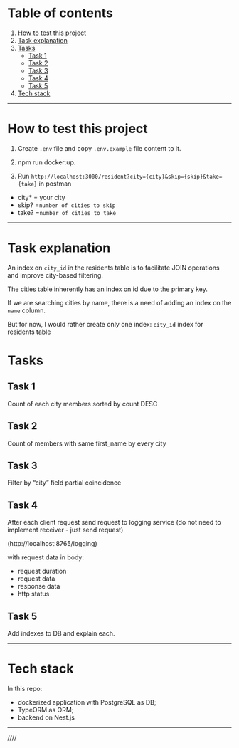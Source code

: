 # Table of contents

1. [How to test this project](#how-to-test-this-project)
2. [Task explanation](#task-explanation)
3. [Tasks](#tasks)
   - [Task 1](#task-1)
   - [Task 2](#task-2)
   - [Task 3](#task-3)
   - [Task 4](#task-4)
   - [Task 5](#task-5)
4. [Tech stack](#tech-stack)

---

# How to test this project

1. Create `.env` file and copy `.env.example` file content to it.

2. npm run docker:up.

3. Run `http://localhost:3000/resident?city={city}&skip={skip}&take={take}` in postman

- city\* = your city
- skip? =`number of cities to skip`
- take? =`number of cities to take`

---

# Task explanation

An index on `city_id` in the residents table is to facilitate JOIN operations and improve city-based filtering.

The cities table inherently has an index on id due to the primary key.

If we are searching cities by name, there is a need of adding an index on the `name` column.

But for now, I would rather create only one index:
`city_id` index for residents table

# Tasks

## Task 1

Count of each city members sorted by count DESC

## Task 2

Count of members with same first_name by every city

## Task 3

Filter by “city” field partial coincidence

## Task 4

After each client request send request to logging service (do not need to implement receiver - just send request)

(http://localhost:8765/logging)

with request data in body:

- request duration
- request data
- response data
- http status

## Task 5

Add indexes to DB and explain each.

---

# Tech stack

In this repo:

- dockerized application with PostgreSQL as DB;
- TypeORM as ORM;
- backend on Nest.js

---
////